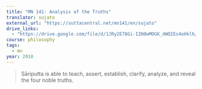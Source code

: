 ```yaml
---
title: "MN 141: Analysis of the Truths"
translator: sujato
external_url: "https://suttacentral.net/mn141/en/sujato"
drive_links:
  - "https://drive.google.com/file/d/1JRy2E78Gi-IZH0wMOGK_dWQIEs4oHklh/view?usp=drivesdk"
course: philosophy
tags:
  - mn
year: 2018
---
```


> Sāriputta is able to teach, assert, establish, clarify, analyze, and reveal the four noble truths.

